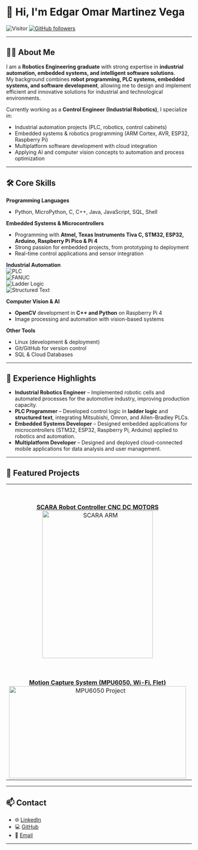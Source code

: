 # 👋 Hi, I'm Edgar Omar Martinez Vega  

![Visitor](https://visitor-badge.laobi.icu/badge?page_id=MemphisOmar.repoName) [![GitHub followers](https://img.shields.io/github/followers/MemphisOmar.svg?style=social&label=Follow)](https://github.com/MemphisOmar?tab=followers)  

---

## 👨‍💻 About Me  

I am a **Robotics Engineering graduate** with strong expertise in **industrial automation, embedded systems, and intelligent software solutions**.  
My background combines **robot programming, PLC systems, embedded systems, and software development**, allowing me to design and implement efficient and innovative solutions for industrial and technological environments.  

Currently working as a **Control Engineer (Industrial Robotics)**, I specialize in:  
- Industrial automation projects (PLC, robotics, control cabinets)  
- Embedded systems & robotics programming (ARM Cortex, AVR, ESP32, Raspberry Pi)  
- Multiplatform software development with cloud integration  
- Applying AI and computer vision concepts to automation and process optimization  

---

## 🛠️ Core Skills  

**Programming Languages**  
- Python, MicroPython, C, C++, Java, JavaScript, SQL, Shell  

**Embedded Systems & Microcontrollers**  
- Programming with **Atmel, Texas Instruments Tiva C, STM32, ESP32, Arduino, Raspberry Pi Pico & Pi 4**  
- Strong passion for embedded projects, from prototyping to deployment  
- Real-time control applications and sensor integration  

**Industrial Automation**  
![PLC](https://img.shields.io/badge/PLC%20Programming-FF6F00?style=for-the-badge&logo=siemens&logoColor=white)  
![FANUC](https://img.shields.io/badge/FANUC-FFCC00?style=for-the-badge&logo=robotframework&logoColor=black)  
![Ladder Logic](https://img.shields.io/badge/Ladder%20Logic-0A66C2?style=for-the-badge&logo=logstash&logoColor=white)  
![Structured Text](https://img.shields.io/badge/Structured%20Text-00599C?style=for-the-badge&logo=codeforces&logoColor=white)  

**Computer Vision & AI**  
- **OpenCV** development in **C++ and Python** on Raspberry Pi 4  
- Image processing and automation with vision-based systems  

**Other Tools**  
- Linux (development & deployment)  
- Git/GitHub for version control  
- SQL & Cloud Databases  

---

## 💼 Experience Highlights  

- **Industrial Robotics Engineer** – Implemented robotic cells and automated processes for the automotive industry, improving production capacity.  
- **PLC Programmer** – Developed control logic in **ladder logic** and **structured text**, integrating Mitsubishi, Omron, and Allen-Bradley PLCs.  
- **Embedded Systems Developer** – Designed embedded applications for microcontrollers (STM32, ESP32, Raspberry Pi, Arduino) applied to robotics and automation.  
- **Multiplatform Developer** – Designed and deployed cloud-connected mobile applications for data analysis and user management.  

---

## 📂 Featured Projects  

<p align="center">
  <table>
    <tr>
      <td align="center" width="50%">
        <a href="https://github.com/MemphisOmar/ROBOTIC_ARM_LASER_CNC_WITH_ENCODER-MOTORS">
          <b>SCARA Robot Controller CNC DC MOTORS</b>
        </a>  
        <br>
        <img width="300" height="400" alt="SCARA ARM" src="https://github.com/user-attachments/assets/d5094f06-508c-43d9-bc41-d8fc5604674e" />
      </td>
      <td align="center" width="60%">
        <a href="https://github.com/MemphisOmar/VoltiumApp">
          <b>Voltium App – Multiplatform Development</b>
        </a>  
        <br>
        <img width="350" height="500" alt="Voltium App" src="https://github.com/user-attachments/assets/f64f212f-0936-453b-9ce3-ba4b424835c2" />
      </td>
    </tr>
    <tr>
      <td align="center" width="50%">
        <a href="https://github.com/MemphisOmar/Captura-de-datos-de-movimiento-con-acelerometria">
          <b>Motion Capture System (MPU6050, Wi-Fi, Flet)</b>
        </a>  
        <br>
        <img width="480" height="250" alt="MPU6050 Project" src="https://github.com/user-attachments/assets/bf1552cf-6666-4246-a25b-dbf1eaa10516" />
      </td>
      <td align="center" width="50%">
        <a href="https://github.com/MemphisOmar/Karel_i10Fanuc_Draw_and_Scale">
          <b>Fanuc I10 – ARM Draw and Scale (KAREL)</b>
        </a>  
        <br>
        <img width="480" height="250" alt="FANUC I10" src="https://github.com/user-attachments/assets/27f6a9b2-66e7-4797-b82f-97549475c8ea" />
      </td>
    </tr>
  </table>
</p>

---

## 📫 Contact  

- 🌐 [LinkedIn](https://linkedin.com/in/edgaromarmartinezvega)  
- 💻 [GitHub](https://github.com/MemphisOmar)  
- 📧 [Email](mailto:edgaromarmartinezv@gmail.com)  

---
